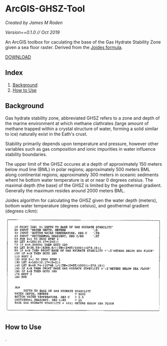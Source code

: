 # ArcGIS-GHSZ-Tool

*Created by James M Roden*

*Version==0.1.0 // Oct 2019*

An ArcGIS toolbox for caculating the base of the Gas Hydrate Stability Zone given a sea floor raster. Derived from the [Joides formula](http://www.odplegacy.org/PDF/Admin/JOIDES_Journal/JJ_1992_V18_No7.pdf).

[DOWNLOAD](#)

## Index
1. [Background](https://github.com/GISJMR/ArcGIS-RGB-to-Z-Tool/blob/master/README.md#background-1)
2. [How to Use](https://github.com/GISJMR/ArcGIS-RGB-to-Z-Tool/blob/master/README.md#how-to-use)

## Background

Gas hydrate stability zone, abbreviated GHSZ refers to a zone and depth of the marine environment at which methane clathrates (large amount of methane trapped within a crystal structure of water, forming a solid similar to ice) naturally exist in the Eath's crust. 

Stability primarily depends upon temperature and pressure, however other variables such as gas composition and ionic impurities in water influence stability boundaries.

The upper limit of the GHSZ occures at a depth of approximately 150 meters below mud line (BML) in polar regions; approximately 500 meters BML along continental regions; approximately 300 meters in oceanic sediments whent he bottom water temperature is at or near 0 degrees celsius. The maximal depth (the base) of the GHSZ is limited by the geothermal gradient. Generally the maximum resides around 2000 meters BML. 

Joides algorithm for calculating the GHSZ given the water depth (meters), bottom water temperature (degrees celsius), and geothermal gradient (degrees c/km):

![JoidesFormula](https://github.com/james-roden/ArcGIS-GHSZ-Tool/blob/master/joides_alg.PNG)

## How to Use
.
